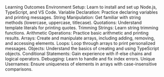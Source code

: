 Learning Outcomes
Environment Setup: Learn to install and set up Node.js, TypeScript, and VS Code.
Variable Declaration: Practice declaring variables and printing messages.
String Manipulation: Get familiar with string methods (lowercase, uppercase, titlecase).
Quotations: Understand template literals for printing quotes.
Trimming Strings: Learn string trimming functions.
Arithmetic Operations: Practice basic arithmetic and printing results.
Arrays: Create and manipulate arrays, including adding, removing, and accessing elements.
Loops: Loop through arrays to print personalized messages.
Objects: Understand the basics of creating and using TypeScript objects.
Conditional Statements: Gain experience with if-else chains and logical operators.
Debugging: Learn to handle and fix index errors.
Unique Usernames: Ensure uniqueness of elements in arrays with case-insensitive comparisons.
